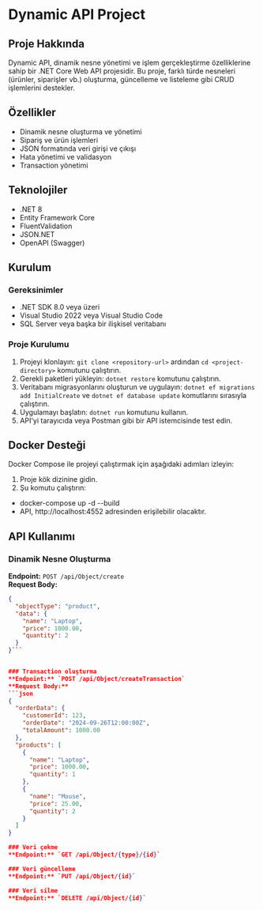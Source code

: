 # Dynamic API Project

## Proje Hakkında
Dynamic API, dinamik nesne yönetimi ve işlem gerçekleştirme özelliklerine sahip bir .NET Core Web API projesidir. Bu proje, farklı türde nesneleri (ürünler, siparişler vb.) oluşturma, güncelleme ve listeleme gibi CRUD işlemlerini destekler.

## Özellikler
- Dinamik nesne oluşturma ve yönetimi
- Sipariş ve ürün işlemleri
- JSON formatında veri girişi ve çıkışı
- Hata yönetimi ve validasyon
- Transaction yönetimi

## Teknolojiler
- .NET 8
- Entity Framework Core
- FluentValidation
- JSON.NET
- OpenAPI (Swagger)

## Kurulum
### Gereksinimler
- .NET SDK 8.0 veya üzeri
- Visual Studio 2022 veya Visual Studio Code
- SQL Server veya başka bir ilişkisel veritabanı

### Proje Kurulumu
1. Projeyi klonlayın: `git clone <repository-url>` ardından `cd <project-directory>` komutunu çalıştırın.
2. Gerekli paketleri yükleyin: `dotnet restore` komutunu çalıştırın.
3. Veritabanı migrasyonlarını oluşturun ve uygulayın: `dotnet ef migrations add InitialCreate` ve `dotnet ef database update` komutlarını sırasıyla çalıştırın.
4. Uygulamayı başlatın: `dotnet run` komutunu kullanın.
5. API'yi tarayıcıda veya Postman gibi bir API istemcisinde test edin.

## Docker Desteği

Docker Compose ile projeyi çalıştırmak için aşağıdaki adımları izleyin:

1. Proje kök dizinine gidin.
2. Şu komutu çalıştırın:
- docker-compose up -d --build
- API, http://localhost:4552 adresinden erişilebilir olacaktır.


## API Kullanımı
### Dinamik Nesne Oluşturma
**Endpoint:** `POST /api/Object/create`  
**Request Body:**
```json
{
  "objectType": "product",
  "data": {
    "name": "Laptop",
    "price": 1000.00,
    "quantity": 2
  }
}```


### Transaction oluşturma
**Endpoint:** `POST /api/Object/createTransaction`  
**Request Body:**
```json
{
  "orderData": {
    "customerId": 123,
    "orderDate": "2024-09-26T12:00:00Z",
    "totalAmount": 1000.00
  },
  "products": [
    {
      "name": "Laptop",
      "price": 1000.00,
      "quantity": 1
    },
    {
      "name": "Mouse",
      "price": 25.00,
      "quantity": 2
    }
  ]
}

### Veri çekme
**Endpoint:** `GET /api/Object/{type}/{id}`

### Veri güncelleme
**Endpoint:** `PUT /api/Object/{id}`

### Veri silme
**Endpoint:** `DELETE /api/Object/{id}`

